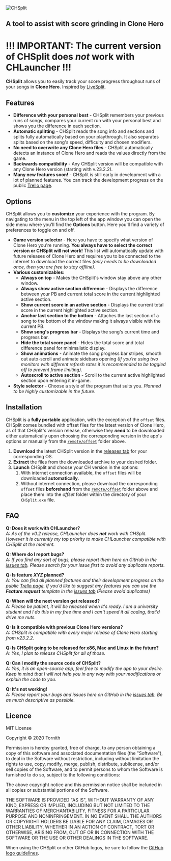 ![CHSplit](https://github.com/Tornith/CHSplit/blob/master/public/chslogofull.png?raw=true)<br>
## A tool to assist with score grinding in Clone Hero

# !!! IMPORTANT: The current version of CHSplit does *not* work with CHLauncher !!!

**CHSplit** allows you to easily track your score progress throughout runs of your songs in **Clone Hero**. Inspired by [LiveSplit](https://livesplit.org/).

## Features
* **Difference with your personal best** - CHSplit remembers your previous runs of songs, compares your current run with your personal best and shows you the difference in each section.
* **Automatic splitting** - CHSplit reads the song info and sections and splits fully automatically based on your playthrough. It also separates splits based on the song's speed, difficulty and chosen modifiers.
* **No need to overwrite any Clone Hero files** - CHSplit automatically detects an instance of Clone Hero and reads the values directly from the game.
* **Backwards compatibility** - Any CHSplit version will be compatible with any Clone Hero version (starting with v.23.2.2).
* **Many new features soon!** - CHSplit is still early in development with a lot of planned features. You can track the development progress on the public [Trello page](https://trello.com/b/bgwuqQQ4/chsplit).

## Options
CHSplit allows you to **customize** your experience with the program. By navigating to the menu in the top left of the app window you can open the side menu where you'll find the **Options** button. Here you'll find a variety of preferences to toggle on and off.
* **Game version selector** - Here you have to specify what version of Clone Hero you're running. **You always have to select the correct version or CHSplit will not work!** This list will automatically update with future releases of Clone Hero and requires you to be connected to the internet to download the correct files *(only needs to be downloaded once, then you are free to stay offline)*.
* **Various customizables:**
    * **Always on top** - Makes the CHSplit's window stay above any other window.
    * **Always show active section difference** - Displays the difference between your PB and current total score in the current highlighted active section.
    * **Show current score in an active section** - Displays the current total score in the current highlighted active section.
    * **Anchor last section to the bottom** - Attaches the last section of a song to the bottom of the window making it always visible with the current PB.
    * **Show song's progress bar** - Displays the song's current time and progress bar.
    * **Hide the total score panel** - Hides the total score and total difference panel for minimalistic display.
    * **Show animations** - Animate the song progress bar stripes, smooth out auto-scroll and animate sidebars opening *(If you're using two monitors with different refresh rates it is recommended to be toggled off to prevent frame limiting)*.
    * **Autoscroll to active section** - Scroll to the current active highlighted section upon entering it in-game.
* **Style selector** - Choose a style of the program that suits you. *Planned to be highly customizable in the future*.

## Installation
CHSplit is a **fully portable** application, with the exception of the `offset` files. CHSplit comes bundled with offset files for the latest version of Clone Hero, as of that CHSplit's version release, otherwise they ***need*** to be downloaded either automatically upon choosing the corresponding version in the app's options or manually from the [`remote/offset`](https://github.com/Tornith/CHSplit/tree/master/remote/offsets) folder above.
1. **Download** the latest CHSplit version in the [releases tab](https://github.com/Tornith/CHSplit/releases) for your corresponding OS.
1. **Extract** the files from the downloaded archive to your desired folder.
1. **Launch** CHSplit and choose your CH version in the options:
    1. With internet connection available, the `offset` files will be downloaded **automatically**.
    1. Without internet connection, please download the corresponding `offset` files **beforehand** from the [`remote/offset`](https://github.com/Tornith/CHSplit/tree/master/remote/offsets) folder above and place them into the *offset* folder within the directory of your `CHSplit.exe` file.
    
## FAQ
**Q: Does it work with CHLauncher?**<br>
*A: As of the v0.2 release, CHLauncher does **not** work with CHSplit. However it is currently my top priority to make CHLauncher compatible with CHSplit at the moment.*

**Q: Where do I report bugs?**<br>
*A: If you find any sort of bugs, please report them here on GitHub in the [issues tab](https://github.com/Tornith/CHSplit/issues). Please search for your issue first to avoid any duplicate reports.*

**Q: Is feature *XYZ* planned?**<br>
*A: You can find all planned features and their development progress on the public [Trello page](https://trello.com/b/bgwuqQQ4/chsplit). If you'd like to suggest any features you can use the **Feature request** template in the [issues tab](https://github.com/Tornith/CHSplit/issues) (Please avoid duplicates)*

**Q: When will the next version get released?**<br>
*A: Please be patient, it will be released when it's ready. I am a university student and I do this in my free time and I can't spend it all coding, that'd drive me nuts.*

**Q: Is it compatible with previous Clone Hero versions?**<br>
*A: CHSplit is compatible with every major release of Clone Hero starting from v23.2.2.*

**Q: Is CHSplit going to be released for x86, Mac and Linux in the future?**<br>
*A: Yes, I plan to release CHSplit for all of those.*

**Q: Can I modify the source code of CHSplit?**<br>
*A: Yes, it is an open-source app, feel free to modify the app to your desire. Keep in mind that I will not help you in any way with your modifications or explain the code to you.*

**Q: It's not working!**<br>
*A: Please report your bugs and issues here on GitHub in the [issues tab](https://github.com/Tornith/CHSplit/issues). Be as much descriptive as possible.*

## Licence
MIT License

Copyright &copy; 2020 Tornith

Permission is hereby granted, free of charge, to any person obtaining a copy
of this software and associated documentation files (the "Software"), to deal
in the Software without restriction, including without limitation the rights
to use, copy, modify, merge, publish, distribute, sublicense, and/or sell
copies of the Software, and to permit persons to whom the Software is
furnished to do so, subject to the following conditions:

The above copyright notice and this permission notice shall be included in all
copies or substantial portions of the Software.

THE SOFTWARE IS PROVIDED "AS IS", WITHOUT WARRANTY OF ANY KIND, EXPRESS OR
IMPLIED, INCLUDING BUT NOT LIMITED TO THE WARRANTIES OF MERCHANTABILITY,
FITNESS FOR A PARTICULAR PURPOSE AND NONINFRINGEMENT. IN NO EVENT SHALL THE
AUTHORS OR COPYRIGHT HOLDERS BE LIABLE FOR ANY CLAIM, DAMAGES OR OTHER
LIABILITY, WHETHER IN AN ACTION OF CONTRACT, TORT OR OTHERWISE, ARISING FROM,
OUT OF OR IN CONNECTION WITH THE SOFTWARE OR THE USE OR OTHER DEALINGS IN THE
SOFTWARE.

When using the CHSplit or other GitHub logos, be sure to follow the [GitHub logo guidelines](https://github.com/logos).